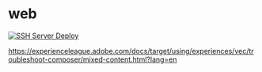 # web

[![SSH Server Deploy](https://github.com/upvorg/upvorg.github.io/actions/workflows/deploy.yml/badge.svg?branch=json-server)](https://github.com/upvorg/upvorg.github.io/actions/workflows/deploy.yml)

https://experienceleague.adobe.com/docs/target/using/experiences/vec/troubleshoot-composer/mixed-content.html?lang=en
